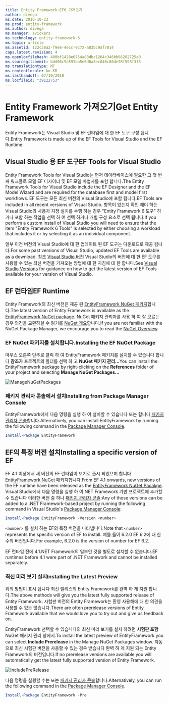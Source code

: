 ```yaml
---
title: Entity Framework-EF6 가져오기
author: divega
ms.date: 2016-10-23
ms.prod: entity-framework
ms.author: divega
ms.manager: avickers
ms.technology: entity-framework-6
ms.topic: article
ms.assetid: 122c38a2-f9e8-4ecc-9c72-a83bc9af7814
caps.latest.revision: 4
ms.openlocfilehash: 400bf1428e6754a88dbc1264c346bb66282725a0
ms.sourcegitcommit: bdd06c9a591ba5e6d6a3ec046c80de98f598f3f3
ms.translationtype: MT
ms.contentlocale: ko-KR
ms.lasthandoff: 07/10/2018
ms.locfileid: "39122753"
---
```

# <a name="get-entity-framework"></a><span data-ttu-id="b772a-102">Entity Framework 가져오기</span><span class="sxs-lookup"><span data-stu-id="b772a-102">Get Entity Framework</span></span>
<span data-ttu-id="b772a-103">Entity Framework는 Visual Studio 및 EF 런타임에 대 한 EF 도구 구성 됩니다.</span><span class="sxs-lookup"><span data-stu-id="b772a-103">Entity Framework is made up of the EF Tools for Visual Studio and the EF Runtime.</span></span>

## <a name="ef-tools-for-visual-studio"></a><span data-ttu-id="b772a-104">Visual Studio 용 EF 도구</span><span class="sxs-lookup"><span data-stu-id="b772a-104">EF Tools for Visual Studio</span></span>

<span data-ttu-id="b772a-105">Entity Framework Tools for Visual Studio는 먼저 데이터베이스에 필요한 고 첫 번째 워크플로 모델 EF 디자이너 및 EF 모델 마법사를 포함 합니다.</span><span class="sxs-lookup"><span data-stu-id="b772a-105">The Entity Framework Tools for Visual Studio include the EF Designer and the EF Model Wizard and are required for the database first and model first workflows.</span></span> <span data-ttu-id="b772a-106">EF 도구는 모든 최신 버전의 Visual Studio에 포함 됩니다.</span><span class="sxs-lookup"><span data-stu-id="b772a-106">EF Tools are included in all recent versions of Visual Studio.</span></span> <span data-ttu-id="b772a-107">항목이 있는지 확인 해야 하는 Visual Studio의 사용자 지정 설치를 수행 하는 경우 "Entity Framework 6 도구" 하거나 포함 하는 작업을 선택 하 여 선택 하거나 개별 구성 요소로 선택 됩니다.</span><span class="sxs-lookup"><span data-stu-id="b772a-107">If you perform a custom install of Visual Studio you will need to ensure that the item "Entity Framework 6 Tools" is selected by either choosing a workload that includes it or by selecting it as an individual component.</span></span>

<span data-ttu-id="b772a-108">일부 이전 버전의 Visual Studio에 대 한 업데이트 된 EF 도구는 다운로드로 제공 됩니다.</span><span class="sxs-lookup"><span data-stu-id="b772a-108">For some past versions of Visual Studio, updated EF Tools are available as a download.</span></span> <span data-ttu-id="b772a-109">참조 [Visual Studio 버전](~/ef6/what-is-new/visual-studio.md) Visual Studio의 버전에 대 한 EF 도구를 사용할 수 있는 최신 버전을 가져오는 방법에 대 한 지침에 대 한 합니다.</span><span class="sxs-lookup"><span data-stu-id="b772a-109">See [Visual Studio Versions](~/ef6/what-is-new/visual-studio.md) for guidance on how to get the latest version of EF Tools available for your version of Visual Studio.</span></span>

## <a name="ef-runtime"></a><span data-ttu-id="b772a-110">EF 런타임</span><span class="sxs-lookup"><span data-stu-id="b772a-110">EF Runtime</span></span>

<span data-ttu-id="b772a-111">Entity Framework의 최신 버전은 제공 된 [EntityFramework NuGet 패키지](http://nuget.org/packages/EntityFramework/)합니다.</span><span class="sxs-lookup"><span data-stu-id="b772a-111">The latest version of Entity Framework is available as the [EntityFramework NuGet package](http://nuget.org/packages/EntityFramework/).</span></span> <span data-ttu-id="b772a-112">NuGet 패키지 관리자를 사용 하 여 잘 모르는 경우 의견을 교환하실 수 읽기를 [NuGet 개요](https://docs.microsoft.com/nuget/consume-packages/overview-and-workflow)합니다.</span><span class="sxs-lookup"><span data-stu-id="b772a-112">If you are not familiar with the NuGet Package Manager, we encourage you to read the [NuGet Overview](https://docs.microsoft.com/nuget/consume-packages/overview-and-workflow).</span></span>

### <a name="installing-the-ef-nuget-package"></a><span data-ttu-id="b772a-113">EF NuGet 패키지를 설치합니다.</span><span class="sxs-lookup"><span data-stu-id="b772a-113">Installing the EF NuGet Package</span></span>

<span data-ttu-id="b772a-114">마우스 오른쪽 단추로 클릭 하 여 EntityFramework 패키지를 설치할 수 있습니다 합니다 **참조가** 프로젝트의 폴더를 선택 하 고 **NuGet 패키지 관리...**</span><span class="sxs-lookup"><span data-stu-id="b772a-114">You can install the EntityFramework package by right-clicking on the **References** folder of your project and selecting **Manage NuGet Packages…**</span></span>

![ManageNuGetPackages](~/ef6/media/managenugetpackages.png)

### <a name="installing-from-package-manager-console"></a><span data-ttu-id="b772a-116">패키지 관리자 콘솔에서 설치</span><span class="sxs-lookup"><span data-stu-id="b772a-116">Installing from Package Manager Console</span></span>

<span data-ttu-id="b772a-117">EntityFramework에서 다음 명령을 실행 하 여 설치할 수 있습니다 또는 합니다 [패키지 관리자 콘솔](http://docs.nuget.org/docs/start-here/using-the-package-manager-console)합니다.</span><span class="sxs-lookup"><span data-stu-id="b772a-117">Alternatively, you can install EntityFramework by running the following command in the [Package Manager Console](http://docs.nuget.org/docs/start-here/using-the-package-manager-console).</span></span>

``` powershell
Install-Package EntityFramework
```

## <a name="installing-a-specific-version-of-ef"></a><span data-ttu-id="b772a-118">EF의 특정 버전 설치</span><span class="sxs-lookup"><span data-stu-id="b772a-118">Installing a specific version of EF</span></span>

<span data-ttu-id="b772a-119">EF 4.1 이상에서 새 버전의 EF 런타임이 보기로 출시 되었으며 합니다 [EntityFramework NuGet 패키지](https://www.nuget.org/packages/EntityFramework/)합니다.</span><span class="sxs-lookup"><span data-stu-id="b772a-119">From EF 4.1 onwards, new versions of the EF runtime have been released as the [EntityFramework NuGet Pacakge](https://www.nuget.org/packages/EntityFramework/).</span></span> <span data-ttu-id="b772a-120">Visual Studio에서 다음 명령을 실행 하 여.NET Framework 기반 프로젝트에 추가할 수 있습니다 이러한 버전 중 하나 [패키지 관리자 콘솔](http://docs.nuget.org/docs/start-here/using-the-package-manager-console):</span><span class="sxs-lookup"><span data-stu-id="b772a-120">Any of those versions can be added to a .NET Framework-based project by running the following command in Visual Studio's [Package Manager Console](http://docs.nuget.org/docs/start-here/using-the-package-manager-console):</span></span>

``` powershell
Install-Package EntityFramework -Version <number>
```

<span data-ttu-id="b772a-121">`<number>` 를 설치 하는 EF의 특정 버전을 나타냅니다.</span><span class="sxs-lookup"><span data-stu-id="b772a-121">Note that `<number>` represents the specific version of EF to install.</span></span> <span data-ttu-id="b772a-122">예를 들어 6.2.0 EF 6.2에 대 한 수의 버전입니다.</span><span class="sxs-lookup"><span data-stu-id="b772a-122">For example, 6.2.0 is the version of number for EF 6.2.</span></span>   

<span data-ttu-id="b772a-123">EF 런타임 전에 4.1.NET Framework의 일부인 것을 별도로 설치할 수 없습니다.</span><span class="sxs-lookup"><span data-stu-id="b772a-123">EF runtimes before 4.1 were part of .NET Framework and cannot be installed separately.</span></span>

### <a name="installing-the-latest-preview"></a><span data-ttu-id="b772a-124">최신 미리 보기 설치</span><span class="sxs-lookup"><span data-stu-id="b772a-124">Installing the Latest Preview</span></span>

<span data-ttu-id="b772a-125">위의 방법이 표시 됩니다 최신 릴리스의 Entity Framework를 완벽 하 게 지원 합니다.</span><span class="sxs-lookup"><span data-stu-id="b772a-125">The above methods will give you the latest fully supported release of Entity Framework.</span></span> <span data-ttu-id="b772a-126">시험판 버전의 Entity Framework는 환영 사용해에 대 한 의견을 사용할 수 있는 많습니다.</span><span class="sxs-lookup"><span data-stu-id="b772a-126">There are often prerelease versions of Entity Framework available that we would love you to try out and give us feedback on.</span></span>

<span data-ttu-id="b772a-127">EntityFramework 선택할 수 있습니다의 최신 미리 보기를 설치 하려면 **시험판 포함** NuGet 패키지 관리 창에서.</span><span class="sxs-lookup"><span data-stu-id="b772a-127">To install the latest preview of EntityFramework you can select **Include Prerelease** in the Manage NuGet Packages window.</span></span> <span data-ttu-id="b772a-128">자동으로 최신 시험판 버전을 사용할 수 있는 경우 받습니다 완벽 하 게 지원 되는 Entity Framework의 버전입니다.</span><span class="sxs-lookup"><span data-stu-id="b772a-128">If no prerelease versions are available you will automatically get the latest fully supported version of Entity Framework.</span></span>

![IncludePreRelease](~/ef6/media/includeprerelease.png)

<span data-ttu-id="b772a-130">다음 명령을 실행할 수는 또는 [패키지 관리자 콘솔](http://docs.nuget.org/docs/start-here/using-the-package-manager-console)합니다.</span><span class="sxs-lookup"><span data-stu-id="b772a-130">Alternatively, you can run the following command in the [Package Manager Console](http://docs.nuget.org/docs/start-here/using-the-package-manager-console).</span></span>

``` powershell
Install-Package EntityFramework -Pre
```
